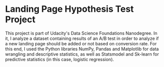 # Landing Page Hypothesis Test Project
This project is part of Udacity's Data Science Foundations Nanodegree. In it, I analyze a dataset containing results of an A/B test in order to analyze if a new landing page should be added or not based on conversion rate. For this end, I used the Python libraries NumPy, Pandas and Matplotlib for data wrangling and descriptive statistics, as well as Statsmodel and Sk-learn for predictive statistics (in this case, logistic regression). 
